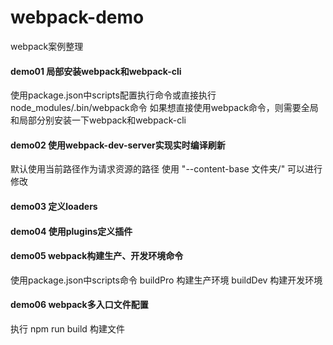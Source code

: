 # webpack-demo
webpack案例整理
#### demo01 局部安装webpack和webpack-cli
使用package.json中scripts配置执行命令或直接执行node_modules/.bin/webpack命令
如果想直接使用webpack命令，则需要全局和局部分别安装一下webpack和webpack-cli
#### demo02 使用webpack-dev-server实现实时编译刷新 
默认使用当前路径作为请求资源的路径 使用 "--content-base 文件夹/" 可以进行修改
#### demo03 定义loaders
#### demo04 使用plugins定义插件
#### demo05 webpack构建生产、开发环境命令
使用package.json中scripts命令 
buildPro  构建生产环境
buildDev  构建开发环境
#### demo06 webpack多入口文件配置
执行 npm run build 构建文件


